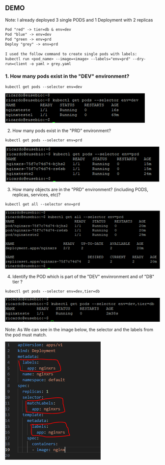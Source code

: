 ## DEMO

Note: I already deployed 3 single PODS and 1 Deployment with 2 replicas

```
Pod "red" -> tier=db & env=dev
Pod "blue" -> env=dev
Pod "green -> env=prd
Deploy "grey" -> env=prd 

I used the follow command to create single pods with labels:
kubectl run <pod_name> --image=<image> --labels="env=prd" --dry-run=client -o yaml > grey.yaml
```


### 1. How many pods exist in the "DEV" environment?
```
kubectl get pods --selector env=dev
```
![Alt Text](/00-images/Scheduling/labels.PNG)


2. How many pods exist in the "PRD" environment?
```
kubectl get pods --selector env=prd
```
![Alt Text](/00-images/Scheduling/labels1.PNG)


3. How many objects are in the "PRD" environment? (including PODS, replicas, services, etc)?
```
kubectl get all --selector env=prd
```
![Alt Text](/00-images/Scheduling/labels2.PNG)


4. Identify the POD which is part of the "DEV" envinronment and of "DB" tier ?
```
kubectl get pods --selector env=dev,tier=db
```
![Alt Text](/00-images/Scheduling/labels3.PNG)


Note: 
As We can see in the image below, the selector and the labels from the pod must match.

![Alt Text](/00-images/Scheduling/labels4.PNG)